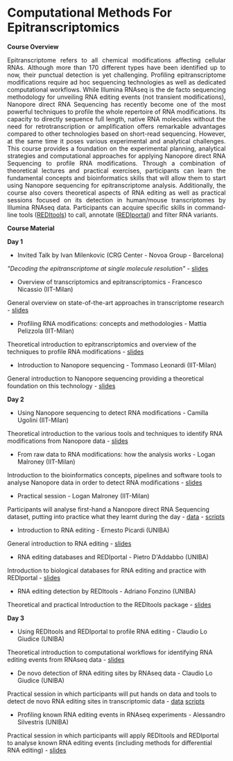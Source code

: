 # Computational Methods For Epitranscriptomics

<b>Course Overview</b>

<p align="justify">Epitranscriptome refers to all chemical modifications affecting cellular RNAs. Although more than 170 different types have been identified up to now, their punctual detection is yet  challenging. Profiling epitranscriptome modifications require ad hoc sequencing technologies as well as dedicated computational workflows. While Illumina RNAseq is the de facto  sequencing methodology for unveiling RNA editing events (not transient modifications), Nanopore direct RNA Sequencing has recently become one of the most powerful techniques to profile the whole repertoire of RNA modifications. Its capacity to directly sequence full length, native RNA molecules without the need for retrotranscription or amplification offers  remarkable advantages compared to other technologies based on short-read sequencing.  However, at the same time it poses various experimental and analytical challenges. 
This course provides a foundation on the experimental planning, analytical strategies and computational approaches for applying Nanopore direct RNA Sequencing to profile RNA  modifications. Through a combination of theoretical lectures and practical exercises, participants can learn the fundamental concepts and bioinformatics skills that will allow them  to start using Nanopore sequencing for epitranscriptome analysis. Additionally, the course also covers theoretical aspects of RNA editing as well as practical sessions focused on its  detection in human/mouse transcriptomes by Illumina RNAseq data. Participants can acquire specific skills in command-line tools (<a href="https://github.com/BioinfoUNIBA/REDItools">REDItools</a>) to call, annotate (<a href="http://srv00.recas.ba.infn.it/atlas/index.html">REDIportal</a>) and filter RNA  variants.</p>

<b>Course Material</b>

<b>Day 1</b>

- Invited Talk by Ivan Milenkovic (CRG Center - Novoa Group - Barcelona)

<i>"Decoding the epitranscriptome at single molecule resolution"</i> - <a href="https://github.com/ELIXIR-IIB-training/computational_methods_for_epitrascriptomics/blob/main/day1/Ivan_EvaMariaNovoa_ELIXIR.pdf">slides</a>

- Overview of transcriptomics and epitranscriptomics - Francesco Nicassio (IIT-Milan)

General overview on state-of-the-art approaches in transcriptome research - <a href="https://github.com/ELIXIR-IIB-training/computational_methods_for_epitrascriptomics/blob/main/day1/ELIXIR_course_Nicassio_Trancriptomics.pdf">slides</a>

- Profiling RNA modifications: concepts and methodologies - Mattia Pelizzola (IIT-Milan)

Theoretical introduction to epitranscriptomics and overview of the techniques to profile RNA modifications - <a href="https://github.com/ELIXIR-IIB-training/computational_methods_for_epitrascriptomics/blob/main/day1/RNAmod_methods_ELIXIR-1.pdf">slides</a>

- Introduction to Nanopore sequencing - Tommaso Leonardi (IIT-Milan)

General introduction to Nanopore sequencing providing a theoretical foundation on this technology - <a href="https://github.com/ELIXIR-IIB-training/computational_methods_for_epitrascriptomics/blob/main/day1/ELIXIR_course_Leonardi_Nanopore_Theory.pdf">slides</a>

<b>Day 2</b>

- Using Nanopore sequencing to detect RNA modifications - Camilla Ugolini  (IIT-Milan)

Theoretical introduction to the various tools and techniques to identify RNA modifications from Nanopore data - <a href="https://github.com/ELIXIR-IIB-training/computational_methods_for_epitrascriptomics/blob/main/day2/ELIXIR_course_Ugolini_Nanopore_analysis.pdf">slides</a>

- From raw data to RNA modifications: how the analysis works - Logan Malroney (IIT-Milan)

Introduction to the bioinformatics concepts, pipelines and software tools to analyse Nanopore data in order to detect RNA modifications - <a href="https://github.com/ELIXIR-IIB-training/computational_methods_for_epitrascriptomics/blob/main/day2/ELIXIR_course_Mulroney_%20Nanopore%20sequencing%20to%20detect%20RNA%20modifications.pdf">slides</a>

- Practical session - Logan Malroney (IIT-Milan)

Participants will analyse first-hand a Nanopore direct RNA Sequencing dataset, putting into practice what they learnt during the day - <a href="">data</a> - <a href="day2/scripts">scripts</a> 

- Introduction to RNA editing - Ernesto Picardi (UNIBA) 

General introduction to RNA editing - <a href="https://github.com/ELIXIR-IIB-training/computational_methods_for_epitrascriptomics/blob/main/day2/training-course-27-04-2023_picardi.pdf">slides</a>  

- RNA editing databases and REDIportal - Pietro D'Addabbo (UNIBA)

Introduction to biological databases for RNA editing and practice with REDIportal - <a href="https://github.com/ELIXIR-IIB-training/computational_methods_for_epitrascriptomics/blob/main/day2/REDIportal.ppt.pdf">slides</a>

- RNA editing detection by REDItools - Adriano Fonzino (UNIBA)

Theoretical and practical Introduction to the REDItools package - <a href="https://github.com/ELIXIR-IIB-training/computational_methods_for_epitrascriptomics/blob/main/day2/Epitransctiptomic_27_04_2023.pdf.PDF">slides</a> 

<b>Day 3</b>

- Using REDItools and REDIportal to profile RNA editing - Claudio Lo Giudice (UNIBA)

Theoretical introduction to computational workflows for identifying RNA editing events from  RNAseq data - <a href="day3/data/reditoolsdnarna.md">slides</a>

- De novo detection of RNA editing sites by RNAseq data - Claudio Lo Giudice (UNIBA)

Practical session in which participants will put hands on data and tools to detect de novo RNA editing sites in transcriptomic data - <a href="">data</a> <a href="">scripts</a>
 
- Profiling known RNA editing events in RNAseq experiments - Alessandro Silvestris (UNIBA)

Practical session in which participants will apply REDItools and REDIportal to analyse known  RNA editing events (including methods for differential RNA editing) - <a href="https://github.com/ELIXIR-IIB-training/computational_methods_for_epitrascriptomics/blob/main/day3/elixir_epitranscriptomics.pdf">slides</a>

